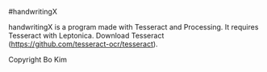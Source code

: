 #handwritingX

handwritingX is a program made with Tesseract and Processing.
It requires Tesseract with Leptonica. Download Tesseract (https://github.com/tesseract-ocr/tesseract).

Copyright Bo Kim
